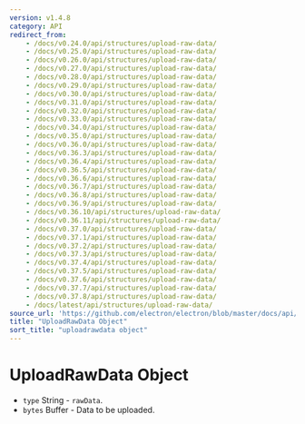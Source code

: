 ```yaml
---
version: v1.4.8
category: API
redirect_from:
    - /docs/v0.24.0/api/structures/upload-raw-data/
    - /docs/v0.25.0/api/structures/upload-raw-data/
    - /docs/v0.26.0/api/structures/upload-raw-data/
    - /docs/v0.27.0/api/structures/upload-raw-data/
    - /docs/v0.28.0/api/structures/upload-raw-data/
    - /docs/v0.29.0/api/structures/upload-raw-data/
    - /docs/v0.30.0/api/structures/upload-raw-data/
    - /docs/v0.31.0/api/structures/upload-raw-data/
    - /docs/v0.32.0/api/structures/upload-raw-data/
    - /docs/v0.33.0/api/structures/upload-raw-data/
    - /docs/v0.34.0/api/structures/upload-raw-data/
    - /docs/v0.35.0/api/structures/upload-raw-data/
    - /docs/v0.36.0/api/structures/upload-raw-data/
    - /docs/v0.36.3/api/structures/upload-raw-data/
    - /docs/v0.36.4/api/structures/upload-raw-data/
    - /docs/v0.36.5/api/structures/upload-raw-data/
    - /docs/v0.36.6/api/structures/upload-raw-data/
    - /docs/v0.36.7/api/structures/upload-raw-data/
    - /docs/v0.36.8/api/structures/upload-raw-data/
    - /docs/v0.36.9/api/structures/upload-raw-data/
    - /docs/v0.36.10/api/structures/upload-raw-data/
    - /docs/v0.36.11/api/structures/upload-raw-data/
    - /docs/v0.37.0/api/structures/upload-raw-data/
    - /docs/v0.37.1/api/structures/upload-raw-data/
    - /docs/v0.37.2/api/structures/upload-raw-data/
    - /docs/v0.37.3/api/structures/upload-raw-data/
    - /docs/v0.37.4/api/structures/upload-raw-data/
    - /docs/v0.37.5/api/structures/upload-raw-data/
    - /docs/v0.37.6/api/structures/upload-raw-data/
    - /docs/v0.37.7/api/structures/upload-raw-data/
    - /docs/v0.37.8/api/structures/upload-raw-data/
    - /docs/latest/api/structures/upload-raw-data/
source_url: 'https://github.com/electron/electron/blob/master/docs/api/structures/upload-raw-data.md'
title: "UploadRawData Object"
sort_title: "uploadrawdata object"
---
```


# UploadRawData Object

* `type` String - `rawData`.
* `bytes` Buffer - Data to be uploaded.
